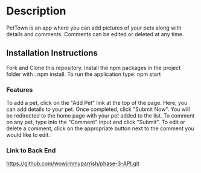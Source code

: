 # Description

PetTown is an app where you can add pictures of your pets along with details and comments.  Comments can be edited or deleted at any time. 

## Installation Instructions

Fork and Clone this repository.  Install the npm packages in the project folder with : npm install.  To run the application type: npm start

### Features

To add a pet, click on the "Add Pet" link at the top of the page.  Here, you can add details to your pet.  Once completed, click "Submit Now".  You will be redirected to the home page with your pet added to the list.  To comment on any pet, type into the "Comment" input and click "Submit".  To edit or delete a comment, click on the appropriate button next to the comment you would like to edit. 

### Link to Back End

https://github.com/wowjimmyparrish/phase-3-API.git
